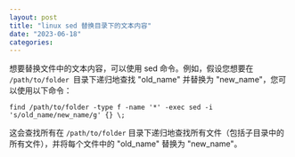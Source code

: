 ```yaml
---
layout: post
title: "linux sed 替换目录下的文本内容"
date: "2023-06-18"
categories: 
---
```

<p>想要替换文件中的文本内容，可以使用 sed 命令。例如，假设您想要在 <code>/path/to/folder </code>目录下递归地查找 &quot;old_name&quot; 并替换为 &quot;new_name&quot;，您可以使用以下命令：</p>

<pre>
<code>find /path/to/folder -type f -name &#39;*&#39; -exec sed -i &#39;s/old_name/new_name/g&#39; {} \;</code></pre>

<p>这会查找所有在 <code>/path/to/folder</code> 目录下递归地查找所有文件（包括子目录中的所有文件），并将每个文件中的 &quot;old_name&quot; 替换为 &quot;new_name&quot;。</p>

